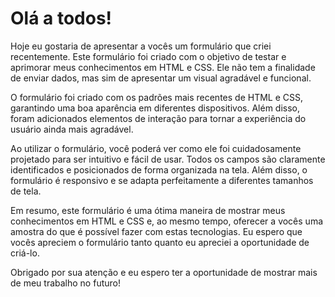 # Olá a todos!

Hoje eu gostaria de apresentar a vocês um formulário que criei recentemente. Este formulário foi criado com o objetivo de testar e aprimorar meus conhecimentos em HTML e CSS. Ele não tem a finalidade de enviar dados, mas sim de apresentar um visual agradável e funcional.

O formulário foi criado com os padrões mais recentes de HTML e CSS, garantindo uma boa aparência em diferentes dispositivos. Além disso, foram adicionados elementos de interação para tornar a experiência do usuário ainda mais agradável.

Ao utilizar o formulário, você poderá ver como ele foi cuidadosamente projetado para ser intuitivo e fácil de usar. Todos os campos são claramente identificados e posicionados de forma organizada na tela. Além disso, o formulário é responsivo e se adapta perfeitamente a diferentes tamanhos de tela.

Em resumo, este formulário é uma ótima maneira de mostrar meus conhecimentos em HTML e CSS e, ao mesmo tempo, oferecer a vocês uma amostra do que é possível fazer com estas tecnologias. Eu espero que vocês apreciem o formulário tanto quanto eu apreciei a oportunidade de criá-lo.

Obrigado por sua atenção e eu espero ter a oportunidade de mostrar mais de meu trabalho no futuro!

